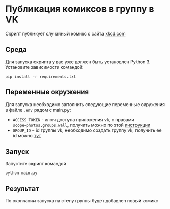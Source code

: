 # Публикация комиксов в группу в VK
Скрипт публикует случайный комикс с сайта [xkcd.com](https://xkcd.com/)

## Среда
Для запуска скрипта у вас уже должен быть установлен Python 3.   
Установите зависимости командой:  

```pip install -r requirements.txt```

## Переменные окружения

Для запуска необходимо заполнить следующие переменные окружения в файле `.env` рядом с main.py:   

* `ACCESS_TOKEN` - ключ доступа приложения vk, с правами `scope=photos,groups,wall`, получить можно по этой [инструкции](https://vk.com/dev/implicit_flow_user) 
* `GROUP_ID` - id группы vk, необходимо создать группу vk, получить ее id можно [тут](https://regvk.com/id/)



## Запуск

Запустите скрипт командой   

```python main.py```

## Результат

По окончании запуска на стену группы будет добавлен новый комикс